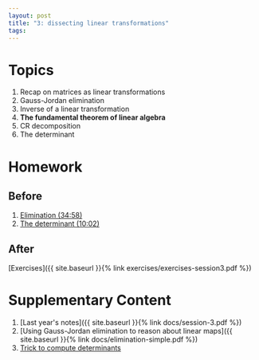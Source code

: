 ```yaml
---
layout: post
title: "3: dissecting linear transformations"
tags:
---
```


# Topics

1. Recap on matrices as linear transformations
2. Gauss-Jordan elimination
3. Inverse of a linear transformation
4. <b>The fundamental theorem of linear algebra</b>
5. CR decomposition
6. The determinant


# Homework

## Before

1. [Elimination (34:58)](https://drive.google.com/file/d/1UDC0g4GgxazSA2bkySeJIFNCl_ZPXIhs/view?usp=sharing)
2. [The determinant (10:02)](https://www.youtube.com/watch?v=Ip3X9LOh2dk&list=PLZHQObOWTQDPD3MizzM2xVFitgF8hE_ab&index=6)

## After

[Exercises]({{ site.baseurl }}{% link exercises/exercises-session3.pdf  %})

# Supplementary Content

1. [Last year's notes]({{ site.baseurl }}{% link docs/session-3.pdf  %})
2. [Using Gauss-Jordan elimination to reason about linear maps]({{ site.baseurl }}{% link docs/elimination-simple.pdf
  %})
3. [Trick to compute determinants](https://twitter.com/theAlbertChern/status/1396704566989660161?s=20)
